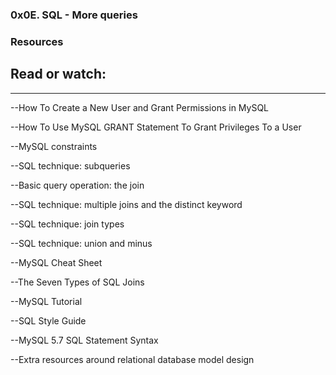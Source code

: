 ### 0x0E. SQL - More queries
### Resources
## Read or watch:
-------------------------------------------------------------------------
--How To Create a New User and Grant Permissions in MySQL

--How To Use MySQL GRANT Statement To Grant Privileges To a User

--MySQL constraints

--SQL technique: subqueries

--Basic query operation: the join

--SQL technique: multiple joins and the distinct keyword

--SQL technique: join types

--SQL technique: union and minus

--MySQL Cheat Sheet

--The Seven Types of SQL Joins

--MySQL Tutorial

--SQL Style Guide

--MySQL 5.7 SQL Statement Syntax

--Extra resources around relational database model design
